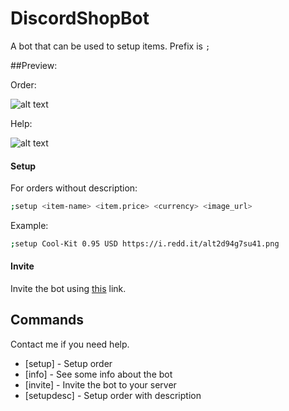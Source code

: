 # DiscordShopBot
A bot that can be used to setup items.  Prefix is `;`


##Preview:

Order:

![alt text](https://www.2builders2tools.de/shopbot/examples/example1.png)

Help:

![alt text](https://www.2builders2tools.de/shopbot/examples/example2.png)


#### Setup

For orders without description:

```sh
;setup <item-name> <item.price> <currency> <image_url>
```
Example: 

```sh
;setup Cool-Kit 0.95 USD https://i.redd.it/alt2d94g7su41.png 
```

#### Invite
Invite the bot using [this](https://discord.com/oauth2/authorize?client_id=848234262326411275&scope=bot&permissions=268443664) link.

## Commands

Contact me if you need help.

- [setup] - Setup order
- [info] - See some info about the bot
- [invite] - Invite the bot to your server
- [setupdesc] - Setup order with description
